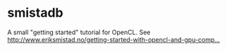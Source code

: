 # smistadb
A small "getting started" tutorial for OpenCL. See http://www.eriksmistad.no/getting-started-with-opencl-and-gpu-comp…
